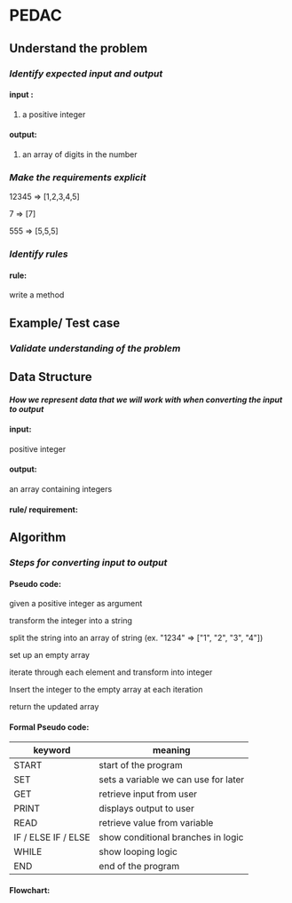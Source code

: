 # PEDAC 



## Understand the problem

### *Identify expected input and output*

#### input :

1. a positive integer

#### output:

1. an array of digits in the number

### *Make the requirements explicit*

12345 => [1,2,3,4,5]

7 => [7]

555 => [5,5,5]

### *Identify rules*

#### rule:

write a method

## Example/ Test case

### *Validate understanding of the problem*



## Data Structure

#### *How we represent data that we will work with when converting the input to output*

#### input: 

positive integer 

#### output:

an array containing integers

#### rule/ requirement:



## Algorithm

### *Steps for converting input to output*

#### Pseudo code:

given a positive integer as argument

transform the integer into a string

split the string into an array of string (ex. "1234" => ["1", "2", "3", "4"])

set up an empty array

iterate through each element and transform into integer

Insert the integer to the empty array at each iteration

return the updated array

#### Formal Pseudo code:

| keyword             | meaning                              |
| ------------------- | ------------------------------------ |
| START               | start of the program                 |
| SET                 | sets a variable we can use for later |
| GET                 | retrieve input from user             |
| PRINT               | displays output to user              |
| READ                | retrieve value from variable         |
| IF / ELSE IF / ELSE | show conditional branches in logic   |
| WHILE               | show looping logic                   |
| END                 | end of the program                   |





#### Flowchart:





